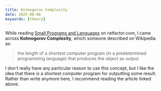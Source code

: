 ```yaml
---
title: Kolmogorov Complexity
date: 2025-06-06
keywords: [theory]
---
```

While reading [Small Programs and Languages](https://ratfactor.com/cards/pl-small) on ratfactor.com, I came across **Kolmogorov Complexity**, which someone described on Wikipedia as:

> the length of a shortest computer program (in a predetermined programming language) that produces the object as output

I don't really have any particular reason to use this concept, but I like the idea that there *is* a shortest computer program for outputting some result. Rather than write anymore here, I recommend reading the article linked above.

